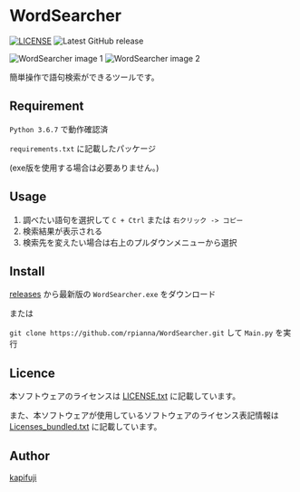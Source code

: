 WordSearcher
====
[![LICENSE](https://img.shields.io/badge/license-GPL3.0-blue)](LISENCE.txt)
![Latest GitHub release](https://img.shields.io/github/release/rpianna/WordSearcher.svg)

![WordSearcher image 1](https://user-images.githubusercontent.com/16664464/81478687-dfa37e80-9259-11ea-8dd2-699d88ee5a0a.png)
![WordSearcher image 2](https://user-images.githubusercontent.com/16664464/81478688-e205d880-9259-11ea-87fa-8459611a8925.png)

簡単操作で語句検索ができるツールです。

## Requirement
`Python 3.6.7` で動作確認済　

`requirements.txt` に記載したパッケージ

(exe版を使用する場合は必要ありません。)

## Usage
1. 調べたい語句を選択して `C + Ctrl` または `右クリック -> コピー`
2. 検索結果が表示される
3. 検索先を変えたい場合は右上のプルダウンメニューから選択

## Install
[releases](https://github.com/rpianna/WordSearcher/releases) から最新版の `WordSearcher.exe` をダウンロード

または

`git clone https://github.com/rpianna/WordSearcher.git` して `Main.py` を実行

## Licence

本ソフトウェアのライセンスは [LICENSE.txt](https://github.com/rpianna/WordSearcher/blob/master/LICENSE.txt) に記載しています。

また、本ソフトウェアが使用しているソフトウェアのライセンス表記情報は [Licenses_bundled.txt](https://github.com/rpianna/WordSearcher/blob/master/Licenses_bundled.txt) に記載しています。


## Author

[kapifuji](https://github.com/rpianna)
